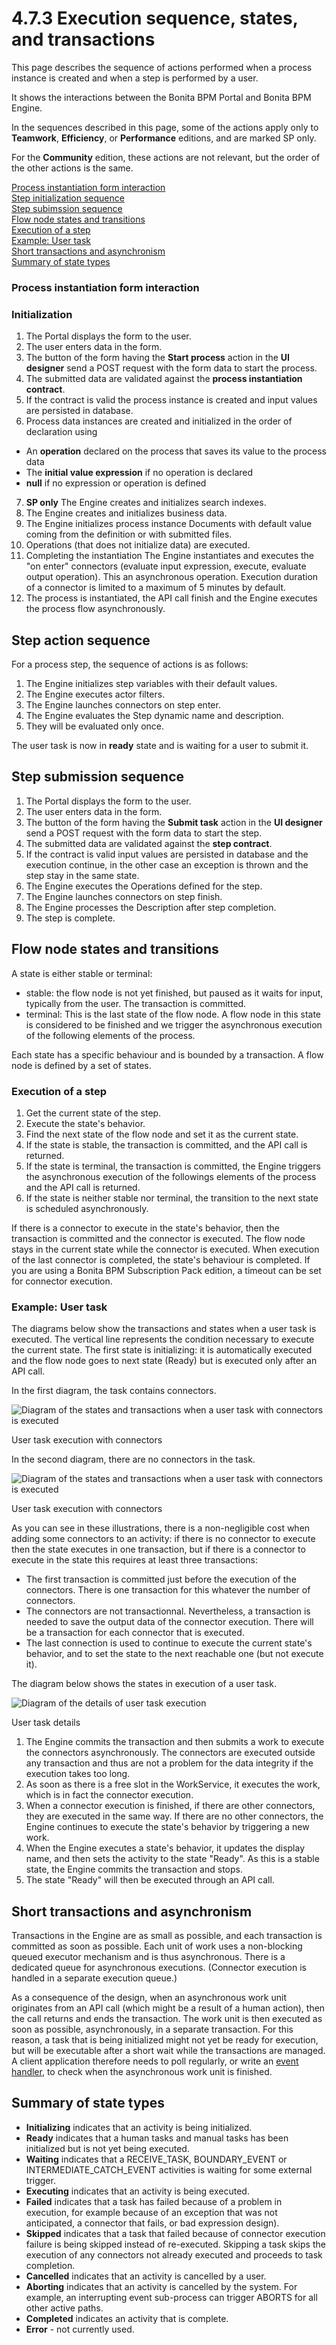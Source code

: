# 4.7.3 Execution sequence, states, and transactions

This page describes the sequence of actions performed when a process instance is created and when a step is performed by a user.

It shows the interactions between the Bonita BPM Portal and Bonita BPM Engine.

In the sequences described in this page, some of the actions apply only to **Teamwork**, **Efficiency**, or **Performance** editions, and are marked SP only.

For the **Community** edition, these actions are not relevant, but the order of the other actions is the same.

[Process instantiation form interaction ](#process)  
[Step initialization sequence](#step1)  
[Step subimssion sequence](#step2)  
[Flow node states and transitions](#flownode_states)  
[Execution of a step](#execute_step)  
[Example: User task](#example)  
[Short transactions and asynchronism](#async)  
[Summary of state types](#state_types)  

### Process instantiation form interaction 

### Initialization

1. The Portal displays the form to the user. 
2. The user enters data in the form. 
3. The button of the form having the **Start process** action in the **UI designer** send a POST request with the form data to start the process. 
4. The submitted data are validated against the **process instantiation contract**.
5. If the contract is valid the process instance is created and input values are persisted in database.
6. Process data instances are created and initialized in the order of declaration using
  * An **operation** declared on the process that saves its value to the process data
  * The **initial value expression** if no operation is declared
  * **null** if no expression or operation is defined
7. **SP only** The Engine creates and initializes search indexes.
8. The Engine creates and initializes business data.
9. The Engine initializes process instance Documents with default value coming from the definition or with submitted files.
10. Operations (that does not initialize data) are executed.
11. Completing the instantiation The Engine instantiates and executes the "on enter" connectors (evaluate input expression, execute, evaluate output operation). This an asynchronous operation. Execution duration of a connector is limited to a maximum of 5 minutes by default. 
12. The process is instantiated, the API call finish and the Engine executes the process flow asynchronously.

## Step action sequence

For a process step, the sequence of actions is as follows:

1. The Engine initializes step variables with their default values.
2. The Engine executes actor filters.
3. The Engine launches connectors on step enter.
4. The Engine evaluates the Step dynamic name and description.
5. They will be evaluated only once.

The user task is now in **ready** state and is waiting for a user to submit it.

## Step submission sequence

1. The Portal displays the form to the user. 
2. The user enters data in the form. 
3. The button of the form having the **Submit task** action in the **UI designer** send a POST request with the form data to start the step. 
4. The submitted data are validated against the **step contract**.
5. If the contract is valid input values are persisted in database and the execution continue, in the other case an exception is thrown and the step stay in the same state.
6. The Engine executes the Operations defined for the step.
7. The Engine launches connectors on step finish. 
8. The Engine processes the Description after step completion.
9. The step is complete.

## Flow node states and transitions

A state is either stable or terminal:

* stable: the flow node is not yet finished, but paused as it waits for input, typically from the user. The transaction is committed.
* terminal: This is the last state of the flow node. A flow node in this state is considered to be finished and we trigger the asynchronous execution of the following elements of the process.

Each state has a specific behaviour and is bounded by a transaction.
A flow node is defined by a set of states.

### Execution of a step

1. Get the current state of the step.
2. Execute the state's behavior.
3. Find the next state of the flow node and set it as the current state.
  1. If the state is stable, the transaction is committed, and the API call is returned.
  2. If the state is terminal, the transaction is committed, the Engine triggers the asynchronous execution of the followings elements of the process and the API call is returned.
  3. If the state is neither stable nor terminal, the transition to the next state is scheduled asynchronously.

If there is a connector to execute in the state's behavior, then the transaction is committed and the connector is executed. The flow node stays in the current state while the connector is executed.
When execution of the last connector is completed, the state's behaviour is completed. If you are using a Bonita BPM Subscription Pack edition, a timeout can be set for connector execution.

### Example: User task

The diagrams below show the transactions and states when a user task is executed.
The vertical line represents the condition necessary to execute the current state.
The first state is initializing: it is automatically executed and the flow node goes to next state (Ready) but is executed only after an API call.

In the first diagram, the task contains connectors.

![Diagram of the states and transactions when a user task with connectors is executed](images/images-6_0/user_task_execution_with_connector.png)

User task execution with connectors
  
  

In the second diagram, there are no connectors in the task.
  

![Diagram of the states and transactions when a user task with connectors is executed](images/images-6_0/user_task_execution_without_connector.png)

User task execution with connectors
  
  

As you can see in these illustrations, there is a non-negligible cost when adding some connectors to an activity: if there is no connector to execute then the state executes in one transaction, but if there is a connector to execute in the state this requires at least three transactions:

* The first transaction is committed just before the execution of the connectors. There is one transaction for this whatever the number of connectors.
* The connectors are not transactionnal. Nevertheless, a transaction is needed to save the output data of the connector execution. There will be a transaction for each connector that is executed.
* The last connection is used to continue to execute the current state's behavior, and to set the state to the next reachable one (but not execute it).

The diagram below shows the states in execution of a user task.

![Diagram of the details of user task execution](images/images-6_0/user_task_details.png)

User task details

1. The Engine commits the transaction and then submits a work to execute the connectors asynchronously. The connectors are executed outside any transaction and thus are not a problem for the data integrity if the execution takes too long.
2. As soon as there is a free slot in the WorkService, it executes the work, which is in fact the connector execution.
3. When a connector execution is finished, if there are other connectors, they are executed in the same way. If there are no other connectors, the Engine continues to execute the state's behavior by triggering a new work.
4. When the Engine executes a state's behavior, it updates the display name, and then sets the activity to the state "Ready". As this is a stable state, the Engine commits the transaction and stops.
5. The state "Ready" will then be executed through an API call.

## Short transactions and asynchronism

Transactions in the Engine are as small as possible, and each transaction is committed as soon as possible.
Each unit of work uses a non-blocking queued executor mechanism and is thus asynchronous. There is a dedicated queue for asynchronous executions. (Connector execution is handled in a separate execution queue.)

As a consequence of the design, when an asynchronous work unit originates from an API call (which might be a result of a human action), then the call returns and ends the transaction.
The work unit is then executed as soon as possible, asynchronously, in a separate transaction.
For this reason, a task that is being initialized might not yet be ready for execution, but will be executable after a short wait while the transactions are managed.
A client application therefore needs to poll regularly, or write an [event handler](/event-handlers.md), to check when the asynchronous work unit is finished.

## Summary of state types

* **Initializing** indicates that an activity is being initialized.
* **Ready** indicates that a human tasks and manual tasks has been initialized but is not yet being executed.
* **Waiting** indicates that a RECEIVE\_TASK, BOUNDARY\_EVENT or INTERMEDIATE\_CATCH\_EVENT activities is waiting for some external trigger.
* **Executing** indicates that an activity is being executed.
* **Failed** indicates that a task has failed because of a problem in execution, for example because of an exception that was not anticipated, a connector that fails, or bad expression design).
* **Skipped** indicates that a task that failed because of connector execution failure is being skipped instead of re-executed. Skipping a task skips the execution of any connectors not already executed and proceeds to task completion.
* **Cancelled** indicates that an activity is cancelled by a user.
* **Aborting** indicates that an activity is cancelled by the system. For example, an interrupting event sub-process can trigger ABORTS for all other active paths.
* **Completed** indicates an activity that is complete.
* **Error** - not currently used.